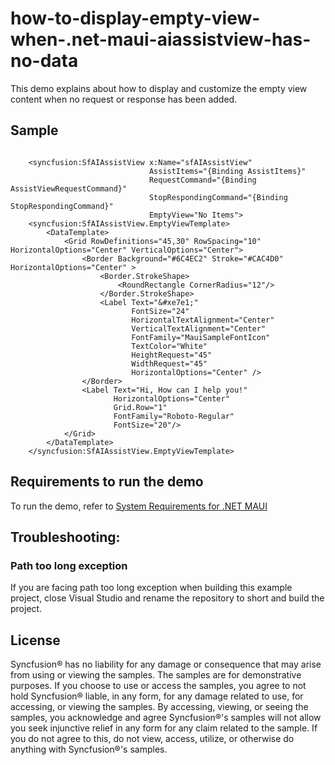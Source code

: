 # how-to-display-empty-view-when-.net-maui-aiassistview-has-no-data

This demo explains about how to display and customize the empty view content when no request or response has been added.

## Sample

```xaml

    <syncfusion:SfAIAssistView x:Name="sfAIAssistView" 
                               AssistItems="{Binding AssistItems}"
                               RequestCommand="{Binding AssistViewRequestCommand}"
                               StopRespondingCommand="{Binding StopRespondingCommand}"
                               EmptyView="No Items">
    <syncfusion:SfAIAssistView.EmptyViewTemplate>
        <DataTemplate>
            <Grid RowDefinitions="45,30" RowSpacing="10" HorizontalOptions="Center" VerticalOptions="Center">
                <Border Background="#6C4EC2" Stroke="#CAC4D0" HorizontalOptions="Center" >
                    <Border.StrokeShape>
                        <RoundRectangle CornerRadius="12"/>
                    </Border.StrokeShape>
                    <Label Text="&#xe7e1;" 
                           FontSize="24" 
                           HorizontalTextAlignment="Center" 
                           VerticalTextAlignment="Center" 
                           FontFamily="MauiSampleFontIcon" 
                           TextColor="White" 
                           HeightRequest="45" 
                           WidthRequest="45" 
                           HorizontalOptions="Center" />
                </Border>
                <Label Text="Hi, How can I help you!" 
                       HorizontalOptions="Center" 
                       Grid.Row="1" 
                       FontFamily="Roboto-Regular" 
                       FontSize="20"/>
            </Grid>
        </DataTemplate>
    </syncfusion:SfAIAssistView.EmptyViewTemplate>

```

## Requirements to run the demo

To run the demo, refer to [System Requirements for .NET MAUI](https://help.syncfusion.com/maui/system-requirements)

## Troubleshooting:
### Path too long exception

If you are facing path too long exception when building this example project, close Visual Studio and rename the repository to short and build the project.

## License

Syncfusion® has no liability for any damage or consequence that may arise from using or viewing the samples. The samples are for demonstrative purposes. If you choose to use or access the samples, you agree to not hold Syncfusion® liable, in any form, for any damage related to use, for accessing, or viewing the samples. By accessing, viewing, or seeing the samples, you acknowledge and agree Syncfusion®'s samples will not allow you seek injunctive relief in any form for any claim related to the sample. If you do not agree to this, do not view, access, utilize, or otherwise do anything with Syncfusion®'s samples.
